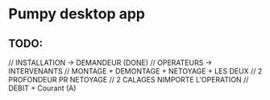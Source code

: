 # Pumpy desktop app

## TODO:
// INSTALLATION -> DEMANDEUR (DONE)
// OPERATEURS -> INTERVENANTS
// MONTAGE + DEMONTAGE + NETOYAGE + LES DEUX
// 2 PROFONDEUR PR NETOYAGE
// 2 CALAGES NIMPORTE L'OPERATION
// DEBIT + Courant (A)
